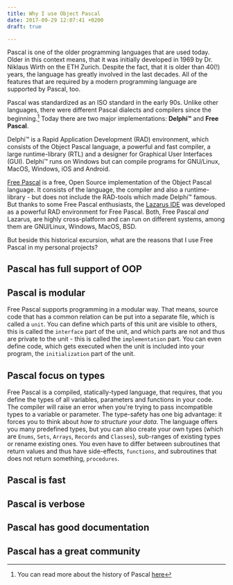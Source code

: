 ```yaml
---
title: Why I use Object Pascal
date: 2017-09-29 12:07:41 +0200
draft: true

---
```

Pascal is one of the older programming languages that are used today. Older in this context means, that it was initially developed in 1969 by Dr. Niklaus Wirth on the ETH Zurich. Despite the fact, that it is older than 40(!) years, the language has greatly involved in the last decades. All of the features that are required by a modern programming language are supported by Pascal, too.<!--more-->

Pascal was standardized as an ISO standard in the early 90s. Unlike other languages, there were different Pascal dialects and compilers since the beginning.[^1] Today there are two major implementations: **Delphi™** and **Free Pascal**.

Delphi™ is a Rapid Application Development (RAD) environment, which consists of the Object Pascal language, a powerful and fast compiler, a large runtime-library (RTL) and a designer for Graphical User Interfaces (GUI). Delphi™ runs on Windows but can compile programs for GNU/Linux, MacOS, Windows, iOS and Android.

[Free Pascal](http://www.freepascal.org) is a free, Open Source implementation of the Object Pascal language. It consists of the language, the compiler and also a runtime-library - but does not include the RAD-tools which made Delphi™ famous. But thanks to some Free Pascal enthusiasts, the [Lazarus IDE](http://www.lazarus-ide.org) was developed as a powerful RAD environment for Free Pascal. Both, Free Pascal *and* Lazarus, are highly cross-platform and can run on different systems, among them are GNU/Linux, Windows, MacOS, BSD.

But beside this historical excursion, what are the reasons that I use Free Pascal in my personal projects?

## Pascal has full support of OOP

## Pascal is modular
Free Pascal supports programming in a modular way. That means, source code that has a common relation can be put into a separate file, which is called a `unit`. You can define which parts of this unit are visible to others, this is called the `interface` part of the unit, and which parts are not and thus are private to the unit - this is called the `implementation` part. You can even define code, which gets executed when the unit is included into your program, the `initialization` part of the unit.

## Pascal focus on types
Free Pascal is a compiled, statically-typed language, that requires, that you define the types of all variables, parameters and functions in your code. The compiler will raise an error when you're trying to pass incompatible types to a variable or parameter. The type-safety has one big advantage: it forces you to think about *how to structure your data*. The language offers you many predefined types, but you can also create your own types (which are `Enums`, `Sets`, `Arrays`, `Records` and `Classes`), sub-ranges of existing types or rename existing ones. You even have to differ between subroutines that return values and thus have side-effects, `functions`, and subroutines that does not return something, `procedures`.

## Pascal is fast

## Pascal is verbose

## Pascal has good documentation

## Pascal has a great community

[^1]: You can read more about the history of Pascal [here](http://wiki.freepascal.org/Object_Pascal_History)

